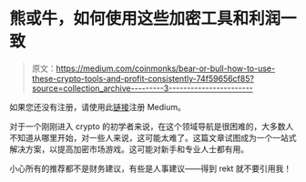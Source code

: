 # 熊或牛，如何使用这些加密工具和利润一致

> 原文：<https://medium.com/coinmonks/bear-or-bull-how-to-use-these-crypto-tools-and-profit-consistently-74f59656cf85?source=collection_archive---------3----------------------->

如果您还没有注册，请使用此[链接](https://theguywhowrites.medium.com/membership)注册 Medium。

对于一个刚刚进入 crypto 的初学者来说，在这个领域导航是很困难的，大多数人不知道从哪里开始，对一些人来说，这可能太难了。这篇文章试图成为一个一站式解决方案，以提高加密市场游戏。这可能对新手和专业人士都有用。

小心所有的推荐都不是财务建议，有些是人事建议——得到 rekt 就不要引用我！